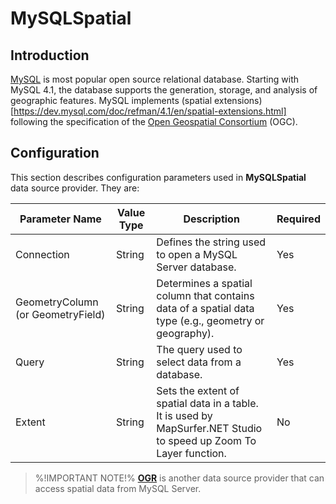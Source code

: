 # MySQLSpatial 

## Introduction

[MySQL](https://www.mysql.com/) is most popular open source relational database. Starting with MySQL 4.1, the database supports the generation, storage, and analysis of geographic features. MySQL implements (spatial extensions)[https://dev.mysql.com/doc/refman/4.1/en/spatial-extensions.html] following the specification of the [Open Geospatial Consortium](http://www.opengeospatial.org/) (OGC). 

## Configuration

This section describes configuration parameters used in **MySQLSpatial** data source provider. They are:

Parameter Name | Value Type | Description | Required
------------ | ------------- | ------------- | -------------
Connection | String |  Defines the string used to open a MySQL Server database. | Yes
GeometryColumn (or GeometryField) | String | Determines a spatial column that contains data of a spatial data type (e.g., geometry or geography). | Yes
Query | String | The query used to select data from a database. | Yes
Extent | String | Sets the extent of spatial data in a table. It is used by MapSurfer.NET Studio to speed up Zoom To Layer function.| No


> %!IMPORTANT NOTE!% **[OGR](usermanual/data_sources/vector/ogr.md)** is another data source provider that can access spatial data from MySQL Server.

